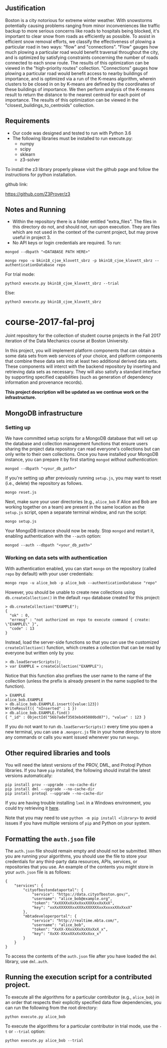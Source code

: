 ## Justification
Boston is a city notorious for extreme winter weather. With snowstorms potentially causing problems ranging from minor inconveniences like traffic backup to more serious concerns like roads to hospitals being blocked, it's important to clear snow from roads as efficiently as possible. To assist in efficient snow removal efforts, we classify the effectiveness of plowing a particular road in two ways: "flow" and "connections". "Flow" gauges how much plowing a particular road would benefit traversal throughout the city, and is optimized by satisfying constraints concerning the number of roads connected to each snow route. The results of this optimization can be viewed in the "high-priority routes" collection. "Connections" gauges how plowing a particular road would benefit access to nearby buildings of importance, and is optimized via a run of the K-means algorithm, wherein clusters to be closed in on by K-means are defined by the coordinates of these buildings of importance. We then perform analysis of the K-means result to return the distance to the nearest centroid for each point of importance. The results of this optimization can be viewed in the "closest_buildings_to_centroids" collection.

## Requirements
* Our code was designed and tested to run with Python 3.6
* The following libraries must be installed to run execute.py:
    * numpy
    * scipy
    * sklearn
    * z3-solver

To install the z3 library properly please visit the github page and follow the instructions for python installation.

github link:

https://github.com/Z3Prover/z3

## Notes and Running
* Within the repository there is a folder entitled "extra_files". The files in this directory do not, and should not, run upon execution. They are files which are not used in the context of the current project, but may prove useful in project 3.
* No API keys or login credentials are required.
To run:

```
mongod --dbpath "<DATABASE PATH HERE>"
```

```
mongo repo -u bkin18_cjoe_klovett_sbrz -p bkin18_cjoe_klovett_sbrz --authenticationDatabase repo
```

For trial mode:
```
python3 execute.py bkin18_cjoe_klovett_sbrz --trial
```
Else:
```
python3 execute.py bkin18_cjoe_klovett_sbrz
```

# course-2017-fal-proj
Joint repository for the collection of student course projects in the Fall 2017 iteration of the Data Mechanics course at Boston University.

In this project, you will implement platform components that can obtain a some data sets from web services of your choice, and platform components that combine these data sets into at least two additional derived data sets. These components will interct with the backend repository by inserting and retrieving data sets as necessary. They will also satisfy a standard interface by supporting specified capabilities (such as generation of dependency information and provenance records).

**This project description will be updated as we continue work on the infrastructure.**

## MongoDB infrastructure

### Setting up

We have committed setup scripts for a MongoDB database that will set up the database and collection management functions that ensure users sharing the project data repository can read everyone's collections but can only write to their own collections. Once you have installed your MongoDB instance, you can prepare it by first starting `mongod` _without authentication_:
```
mongod --dbpath "<your_db_path>"
```
If you're setting up after previously running `setup.js`, you may want to reset (i.e., delete) the repository as follows.
```
mongo reset.js
```
Next, make sure your user directories (e.g., `alice_bob` if Alice and Bob are working together on a team) are present in the same location as the `setup.js` script, open a separate terminal window, and run the script:
```
mongo setup.js
```
Your MongoDB instance should now be ready. Stop `mongod` and restart it, enabling authentication with the `--auth` option:
```
mongod --auth --dbpath "<your_db_path>"
```

### Working on data sets with authentication

With authentication enabled, you can start `mongo` on the repository (called `repo` by default) with your user credentials:
```
mongo repo -u alice_bob -p alice_bob --authenticationDatabase "repo"
```
However, you should be unable to create new collections using `db.createCollection()` in the default `repo` database created for this project:
```
> db.createCollection("EXAMPLE");
{
  "ok" : 0,
  "errmsg" : "not authorized on repo to execute command { create: \"EXAMPLE\" }",
  "code" : 13
}
```
Instead, load the server-side functions so that you can use the customized `createCollection()` function, which creates a collection that can be read by everyone but written only by you:
```
> db.loadServerScripts();
> var EXAMPLE = createCollection("EXAMPLE");
```
Notice that this function also prefixes the user name to the name of the collection (unless the prefix is already present in the name supplied to the function).
```
> EXAMPLE
alice_bob.EXAMPLE
> db.alice_bob.EXAMPLE.insert({value:123})
WriteResult({ "nInserted" : 1 })
> db.alice_bob.EXAMPLE.find()
{ "_id" : ObjectId("56b7adef3503ebd45080bd87"), "value" : 123 }
```
If you do not want to run `db.loadServerScripts()` every time you open a new terminal, you can use a `.mongorc.js` file in your home directory to store any commands or calls you want issued whenever you run `mongo`.

## Other required libraries and tools

You will need the latest versions of the PROV, DML, and Protoql Python libraries. If you have `pip` installed, the following should install the latest versions automatically:
```
pip install prov --upgrade --no-cache-dir
pip install dml --upgrade --no-cache-dir
pip install protoql --upgrade --no-cache-dir
```
If you are having trouble installing `lxml` in a Windows environment, you could try retrieving it [here](http://www.lfd.uci.edu/~gohlke/pythonlibs/).

Note that you may need to use `python -m pip install <library>` to avoid issues if you have multiple versions of `pip` and Python on your system.

## Formatting the `auth.json` file

The `auth.json` file should remain empty and should not be submitted. When you are running your algorithms, you should use the file to store your credentials for any third-party data resources, APIs, services, or repositories that you use. An example of the contents you might store in your `auth.json` file is as follows:
```
{
    "services": {
        "cityofbostondataportal": {
            "service": "https://data.cityofboston.gov/",
            "username": "alice_bob@example.org",
            "token": "XxXXXXxXxXxXxxXXXXxxXxXxX",
            "key": "xxXxXXXXXXxxXXXxXXXXXXxxXxxxxXXxXxxX"
        },
        "mbtadeveloperportal": {
            "service": "http://realtime.mbta.com/",
            "username": "alice_bob",
            "token": "XxXX-XXxxXXxXxXXxXxX_x",
            "key": "XxXX-XXxxXXxXxXXxXxx_x"
        }
    }
}
```
To access the contents of the `auth.json` file after you have loaded the `dml` library, use `dml.auth`.

## Running the execution script for a contributed project.

To execute all the algorithms for a particular contributor (e.g., `alice_bob`) in an order that respects their explicitly specified data flow dependencies, you can run the following from the root directory:
```
python execute.py alice_bob
```
To execute the algorithms for a particular contributor in trial mode, use the `-t` or `--trial` option:
```
python execute.py alice_bob --trial
```

